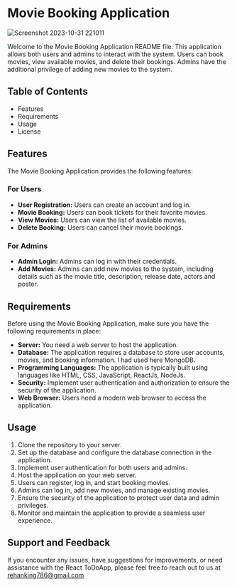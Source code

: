 # Movie Booking Application

![Screenshot 2023-10-31 221011](https://github.com/drbenjaminlouis/movie-booking-app/assets/64739511/071fdbac-e5ec-41e5-8c15-4f8f9c2df4fc)

Welcome to the Movie Booking Application README file. This application allows both users and admins to interact with the system. Users can book movies, view available movies, and delete their bookings. Admins have the additional privilege of adding new movies to the system.

## Table of Contents
- Features
- Requirements
- Usage
- License

## Features
The Movie Booking Application provides the following features:

### For Users
- **User Registration:** Users can create an account and log in.
- **Movie Booking:** Users can book tickets for their favorite movies.
- **View Movies:** Users can view the list of available movies.
- **Delete Booking:** Users can cancel their movie bookings.

### For Admins
- **Admin Login:** Admins can log in with their credentials.
- **Add Movies:** Admins can add new movies to the system, including details such as the movie title, description, release date, actors and poster.

## Requirements
Before using the Movie Booking Application, make sure you have the following requirements in place:

- **Server:** You need a web server to host the application.
- **Database:** The application requires a database to store user accounts, movies, and booking information. I had used here MongoDB.
- **Programming Languages:** The application is typically built using languages like HTML, CSS, JavaScript, ReactJs, NodeJs.
- **Security:** Implement user authentication and authorization to ensure the security of the application.
- **Web Browser:** Users need a modern web browser to access the application.

## Usage
1. Clone the repository to your server.
2. Set up the database and configure the database connection in the application.
3. Implement user authentication for both users and admins.
4. Host the application on your web server.
5. Users can register, log in, and start booking movies.
6. Admins can log in, add new movies, and manage existing movies.
7. Ensure the security of the application to protect user data and admin privileges.
8. Monitor and maintain the application to provide a seamless user experience.

## Support and Feedback
If you encounter any issues, have suggestions for improvements, or need assistance with the React ToDoApp, please feel free to reach out to us at rehanking786@gmail.com
